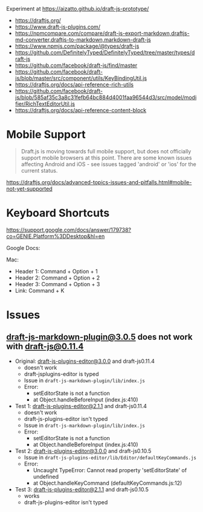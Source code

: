 Experiment at https://aizatto.github.io/draft-js-prototype/

- https://draftjs.org/
- https://www.draft-js-plugins.com/
- https://npmcompare.com/compare/draft-js-export-markdown,draftjs-md-converter,draftjs-to-markdown,markdown-draft-js
- https://www.npmjs.com/package/@types/draft-js
- https://github.com/DefinitelyTyped/DefinitelyTyped/tree/master/types/draft-js
- https://github.com/facebook/draft-js/find/master
- https://github.com/facebook/draft-js/blob/master/src/component/utils/KeyBindingUtil.js
- https://draftjs.org/docs/api-reference-rich-utils
- https://github.com/facebook/draft-js/blob/585af35c3a8c31fefb64bc884d4001faa96544d3/src/model/modifier/RichTextEditorUtil.js
- https://draftjs.org/docs/api-reference-content-block

# Mobile Support

> Draft.js is moving towards full mobile support, but does not officially support mobile browsers at this point. There are some known issues affecting Android and iOS - see issues tagged 'android' or 'ios' for the current status.

https://draftjs.org/docs/advanced-topics-issues-and-pitfalls.html#mobile-not-yet-supported

# Keyboard Shortcuts

https://support.google.com/docs/answer/179738?co=GENIE.Platform%3DDesktop&hl=en

Google Docs:

Mac:

- Header 1: Command + Option + 1
- Header 2: Command + Option + 2
- Header 3: Command + Option + 3
- Link: Command + K

# Issues

## draft-js-markdown-plugin@3.0.5 does not work with draft-js@0.11.4

- Original: draft-js-plugins-editor@3.0.0 and draft-js0.11.4
  - doesn't work
  - draft-jsplugins-editor is typed
  - Issue in `draft-js-markdown-plugin/lib/index.js`
  - Error:
    - setEditorState is not a function
    - at Object.handleBeforeInput (index.js:410)
- Test 1: draft-js-plugins-editor@2.1.1 and draft-js0.11.4
  - doesn't work
  - draft-js-plugins-editor isn't typed
  - Issue in `draft-js-markdown-plugin/lib/index.js`
  - Error:
    - setEditorState is not a function
    - at Object.handleBeforeInput (index.js:410)
- Test 2: draft-js-plugins-editor@3.0.0 and draft-js0.10.5
  - Issue in `draft-js-plugins-editor/lib/Editor/defaultKeyCommands.js`
  - Error:
    - Uncaught TypeError: Cannot read property 'setEditorState' of undefined
    - at Object.handleKeyCommand (defaultKeyCommands.js:12)
- Test 3: draft-js-plugins-editor@2.1.1 and draft-js0.10.5
  - works
  - draft-js-plugins-editor isn't typed
